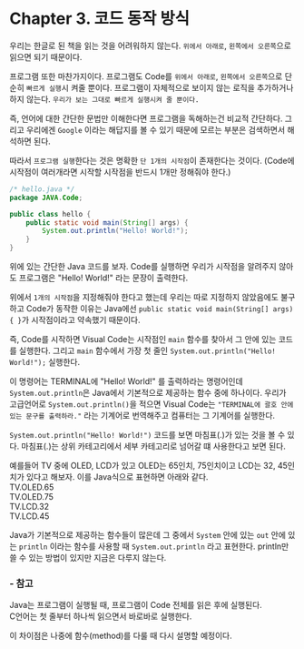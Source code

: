 # Chapter 3. 코드 동작 방식
우리는 한글로 된 책을 읽는 것을 어려워하지 않는다. `위에서 아래로`, `왼쪽에서 오른쪽`으로 읽으면 되기 때문이다. 

프로그램 또한 마찬가지이다. 프로그램도 Code를 `위에서 아래로`, `왼쪽에서 오른쪽`으로 단순히 `빠르게 실행`시 켜줄 뿐이다. 프로그램이 자체적으로 보이지 않는 로직을 추가하거나 하지 않는다. `우리가 보는 그대로 빠르게 실행시켜 줄 뿐이다.`

즉, 언어에 대한 간단한 문법만 이해한다면 프로그램을 독해하는건 비교적 간단하다. 그리고 우리에겐 `Google` 이라는 해답지를 볼 수 있기 때문에 모르는 부분은 검색하면서 해석하면 된다.

따라서 `프로그램 실행`한다는 것은 명확한 `단 1개의 시작점`이 존재한다는 것이다. (Code에 시작점이 여러개라면 시작할 시작점을 반드시 1개만 정해줘야 한다.)

```java
/* hello.java */
package JAVA.Code;

public class hello {
    public static void main(String[] args) {
        System.out.println("Hello! World!");
    }
}
```
위에 있는 간단한 Java 코드를 보자. Code를 실행하면 우리가 시작점을 알려주지 않아도 프로그램은 "Hello! World!" 라는 문장이 출력한다. 

위에서 `1개의 시작점`을 지정해줘야 한다고 했는데 우리는 따로 지정하지 않았음에도 불구하고 Code가 동작한 이유는 Java에선 `public static void main(String[] args) { }`가 시작점이라고 약속했기 때문이다.

즉, Code를 시작하면 Visual Code는 시작점인 `main` 함수를 찾아서 그 안에 있는 코드를 실행한다. 그리고 `main` 함수에서 가장 첫 줄인 `System.out.println("Hello! World!");` 실행한다. 

이 명령어는 TERMINAL에 "Hello! World!" 를 출력하라는 명령어인데 `System.out.println`은 Java에서 기본적으로 제공하는 함수 중에 하나이다. 우리가 고급언어로 `System.out.println()`을 적으면 Visual Code는 `"TERMINAL에 괄호 안에 있는 문구를 출력하라."` 라는 기계어로 번역해주고 컴퓨터는 그 기계어를 실행한다.

`System.out.println("Hello! World!")` 코드를 보면 마침표(.)가 있는 것을 볼 수 있다. 마침표(.)는 상위 카테고리에서 세부 카테고리로 넘어갈 떄 사용한다고 보면 된다. 

예를들어 TV 중에 OLED, LCD가 있고 OLED는 65인치, 75인치이고 LCD는 32, 45인치가 있다고 해보자. 이를 Java식으로 표현하면 아래와 같다.\
TV.OLED.65\
TV.OLED.75\
TV.LCD.32\
TV.LCD.45

Java가 기본적으로 제공하는 함수들이 많은데 그 중에서 `System` 안에 있는 `out` 안에 있는 `println` 이라는 함수를 사용할 때 `System.out.println` 라고 표현한다. println만 쓸 수 있는 방법이 있지만 지금은 다루지 않는다.

### - 참고
Java는 프로그램이 실행될 때, 프로그램이 Code 전체를 읽은 후에 실행된다.\
C언어는 첫 줄부터 하나씩 읽으면서 바로바로 실행한다.

이 차이점은 나중에 함수(method)를 다룰 때 다시 설명할 예정이다.